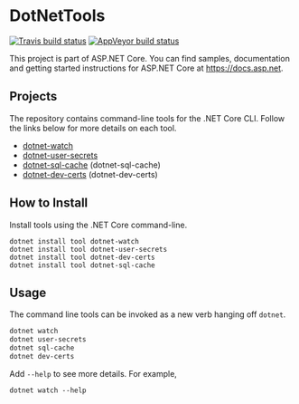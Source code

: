 DotNetTools
===========

[![Travis build status](https://img.shields.io/travis/aspnet/DotNetTools.svg?label=travis-ci&branch=dev&style=flat-square)](https://travis-ci.org/aspnet/DotNetTools/branches)
[![AppVeyor build status](https://img.shields.io/appveyor/ci/aspnetci/DotNetTools/dev.svg?label=appveyor&style=flat-square)](https://ci.appveyor.com/project/aspnetci/DotNetTools/branch/dev)

This project is part of ASP.NET Core. You can find samples, documentation and getting started instructions for ASP.NET Core at <https://docs.asp.net>.

## Projects

The repository contains command-line tools for the .NET Core CLI. Follow the links below for more details on each tool.

 - [dotnet-watch](src/dotnet-watch/)
 - [dotnet-user-secrets](src/dotnet-user-secrets/)
 - [dotnet-sql-cache](src/dotnet-sql-cache/) (dotnet-sql-cache)
 - [dotnet-dev-certs](src/dotnet-dev-certs/) (dotnet-dev-certs)

## How to Install

Install tools using the .NET Core command-line.

```
dotnet install tool dotnet-watch
dotnet install tool dotnet-user-secrets
dotnet install tool dotnet-dev-certs
dotnet install tool dotnet-sql-cache

```

## Usage

The command line tools can be invoked as a new verb hanging off `dotnet`.

```sh
dotnet watch
dotnet user-secrets
dotnet sql-cache
dotnet dev-certs
```

Add `--help` to see more details. For example,

```
dotnet watch --help
```
